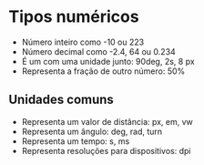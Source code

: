 # Tipos numéricos

* <integer>            Número inteiro como -10 ou 223
* <number>             Número decimal como -2.4, 64 ou 0.234
* <dimension>          É um <number> com uma unidade junto: 90deg, 2s, 8 px
* <percentagem>        Representa a fração de outro número: 50%


## Unidades comuns

* <length>     Representa um valor de distância: px, em, vw
* <angle>      Representa um ângulo: deg, rad, turn
* <time>       Representa um tempo: s, ms
* <resolution> Representa resoluções para dispositivos: dpi


